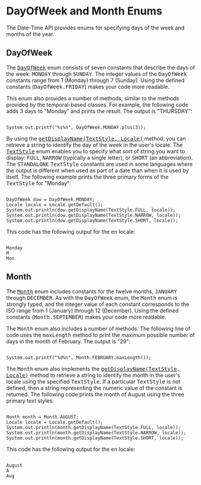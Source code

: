 
# DayOfWeek and Month Enums


The Date-Time API provides enums for specifying days of the week and months of the year.

## DayOfWeek


The 
[<tt>DayOfWeek</tt>](https://docs.oracle.com/javase/8/docs/api/java/time/DayOfWeek.html) enum consists of seven constants that describe the days of the week: <tt>MONDAY</tt> through <tt>SUNDAY</tt>. The integer values of the <tt>DayOfWeek</tt> constants range from 1 (Monday) through 7 (Sunday). Using the defined constants (<tt>DayOfWeek.FRIDAY</tt>) makes your code more readable.


This enum also provides a number of methods, similar to the methods provided by the temporal-based classes. For example, the following code adds 3 days to "Monday" and prints the result. The output is "THURSDAY":

```

System.out.printf("%s%n", DayOfWeek.MONDAY.plus(3));

```


By using the
[<tt>getDisplayName(TextStyle, Locale)</tt>](https://docs.oracle.com/javase/8/docs/api/java/time/DayOfWeek.html#getDisplayName-java.time.format.TextStyle-java.util.Locale-) method, you can retrieve a string to identify the day of the week in the user's locale. The
[<tt>TextStyle</tt>](https://docs.oracle.com/javase/8/docs/api/java/time/format/TextStyle.html) enum enables you to specify what sort of string you want to display: <tt>FULL</tt>, <tt>NARROW</tt> (typically a single letter), or <tt>SHORT</tt> (an abbreviation). The <tt>STANDALONE</tt> <tt>TextStyle</tt> constants are used in some languages where the output is different when used as part of a date than when it is used by itself. The following example prints the three primary forms of the <tt>TextStyle</tt> for "Monday":

```

DayOfWeek dow = DayOfWeek.MONDAY;
Locale locale = Locale.getDefault();
System.out.println(dow.getDisplayName(TextStyle.FULL, locale));
System.out.println(dow.getDisplayName(TextStyle.NARROW, locale));
System.out.println(dow.getDisplayName(TextStyle.SHORT, locale));

```


This code has the following output for the <tt>en</tt> locale:

```

Monday
M
Mon

```

## Month


The
[<tt>Month</tt>](https://docs.oracle.com/javase/8/docs/api/java/time/Month.html) enum includes constants for the twelve months, <tt>JANUARY</tt> through <tt>DECEMBER</tt>. As with the <tt>DayOfWeek</tt> enum, the <tt>Month</tt> enum is strongly typed, and the integer value of each constant corresponds to the ISO range from 1 (January) through 12 (December). Using the defined constants (<tt>Month.SEPTEMBER</tt>) makes your code more readable.


The <tt>Month</tt> enum also includes a number of methods. The following line of code uses the <tt>maxLength</tt> method to print the maximum possible number of days in the month of February. The output is "29":

```

System.out.printf("%d%n", Month.FEBRUARY.maxLength());

```


The <tt>Month</tt> enum also implements the
[<tt>getDisplayName(TextStyle, Locale)</tt>](https://docs.oracle.com/javase/8/docs/api/java/time/Month.html#getDisplayName-java.time.format.TextStyle-java.util.Locale-) method to retrieve a string to identify the month in the user's locale using the specified <tt>TextStyle</tt>. If a particular <tt>TextStyle</tt> is not defined, then a string representing the numeric value of the constant is returned. The following code prints the month of August using the three primary text styles:

```

Month month = Month.AUGUST;
Locale locale = Locale.getDefault();
System.out.println(month.getDisplayName(TextStyle.FULL, locale));
System.out.println(month.getDisplayName(TextStyle.NARROW, locale));
System.out.println(month.getDisplayName(TextStyle.SHORT, locale));

```


This code has the following output for the <tt>en</tt> locale:

```

August
A
Aug

```
